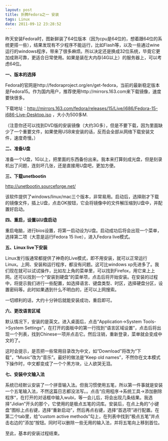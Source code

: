 ```yaml
---
layout: post
title: 折腾Fedora之一 安装
tags: Linux
date: 2011-09-12 23:28:52
---
```


昨天安装Fedora时，图新鲜装了64位版本（因为cpu是64位的，想着跟64位的系统更搭一些），结果发现有不少程序不能运行，比如Flash等，以及一些通过wine运行的windows程序，带来了很多麻烦。所以决定还是换成32位系统，毕竟它更加成熟可靠，更适合日常使用。如果是装在大内存(4G以上）的服务器上，可以考虑64位。

**一、版本的选择**

Fedora的官网是http://fedoraproject.org/en/get-fedora，当前的最新稳定版本是Fedora15。作为国内用户，推荐使用http://mirrors.163.com来下载镜像，速度要快很多。

下载地址：http://mirrors.163.com/fedora/releases/15/Live/i686/Fedora-15-i686-Live-Desktop.iso ，大小为500多M.

（注意你还可以找到DVD版的安装镜像（大约3G多），但是不要下载，因为里面缺少了一个重要文件，如果使用USB来安装的话，反而会全部从网络下载安装文件，速度奇慢。）<span id="more-6"></span>

**二、准备U盘**

准备一个U盘，1G以上，把里面的东西备份出来。我本来打算刻成光盘，但是刻录机出了问题，连刻坏几张，还是直接用U盘吧，更加方便。

**三、下载unetbootin**

http://unetbootin.sourceforge.net/

该软件提供了windows/linux/mac三个版本，非常易用。启动后，选择刚才下载的镜像文件，插上U盘，点击OK按钮，它会将镜像中的文件解压缩到U盘中，并配置好启动。

**四、重启，设置以U盘启动**

重启电脑，进行bios设置，将第一启动设为U盘。启动成功后将会出现一个菜单，选择第二项（大意是运行Fedora 15 live），进入Fedora live模式。

**五、Linux live下安装**

Linux发行版通常都提供了神奇的Live模式，即不用安装，就可以正常运行Linux。上网、安装和运行程序，都没有问题。这可比windows xp先进多了。我们现在就可以试试操作，比如左上角的菜单里，可以找到Firefox，用它来上上网。还可以找到一个“安装到硬盘”的菜单项，点击后将开始安装。在安装的过程中，将提示我们进行一些配置，如选择语言、键盘类型、时区，选择硬盘分区，设置密码等。此时如果遇到什么不明白的，还可以上网搜索。

一切顺利的话，大约十分钟后就能安装成功，重启即可。

**六、更改语言区域**

默认情况下，安装的是英文。进入桌面后，点击“Application->System Tools->System Settings&#8221;，在打开的面板中的第一行找到“语言区域设置”，点击后将出现一个列表，找到Chinese一项并点击它。然后注销，重新登录，菜单就会变成中文的了。

这时会提示，是否把一些常用目录改为中文，如“Download”将改为“下载”，“Music&#8221;改为“音乐”。最好的做法是“Keep old names&#8221;，不然你在文本模式下操作时，中文都变成了一个个黑方块，让人欲哭无泪。

**七、安装中文输入法**

系统已经默认安装了一个拼音输入法。但我习惯使用五笔，所以第一件事就是安装一个五笔输入法，不然这篇日志都没法写。。点击“应用程序->系统工具->添加删除程序“，在打开的对话框中输入wubi，等一会儿后，将会出现几条结果。我选择“Jidian&#8221;开头的那个，它使用的是极点五笔的词库。安装后，在点上角的“小键盘”图标上点右键，选择“重新启动”，然后再点右键，选择“首选项”进行配置。在第二个tab里，给“custom active methods&#8221;勾上，在列表中找到“极点五笔”并点击右边的&#8221;添加“按钮。同时可以删除一些无用的输入法，并将五笔向上移到首位。

至此，基本的安装过程结束。
